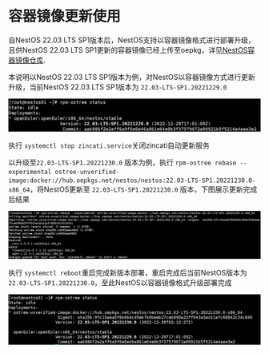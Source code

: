 # 容器镜像更新使用

自NestOS 22.03 LTS SP1版本后，NestOS支持以容器镜像格式进行部署升级，且供NestOS 22.03 LTS SP1更新的容器镜像已经上传至oepkg，详见[NestOS容器镜像仓库](https://hub.oepkgs.net/harbor/projects/50/repositories/nestos).

本说明以NestOS 22.03 LTS SP1版本为例，对NestOS以容器镜像方式进行更新升级，当前NestOS 22.03 LTS SP1版本为 `22.03-LTS-SP1.20221229.0`

![nestos升级前](/docs/zh/graph/容器镜像更新使用/nestos升级前.png)

执行 `systemctl stop zincati.service`关闭zincati自动更新服务

以升级至`22.03-LTS-SP1.20221230.0` 版本为例，执行 `rpm-ostree rebase --experimental ostree-unverified-image:docker://hub.oepkgs.net/nestos/nestos:22.03-LTS-SP1.20221230.0-x86_64`，将NestOS更新至 `22.03-LTS-SP1.20221230.0` 版本，下图展示更新完成后结果

![nestos升级](/docs/zh/graph/容器镜像更新使用/nestos升级.png)

执行 `systemctl reboot`重启完成新版本部署，重启完成后当前NestOS版本为 `22.03-LTS-SP1.20221230.0`，至此NestOS以容器镜像格式升级部署完成

![nestos升级后](/docs/zh/graph/容器镜像更新使用/nestos升级后.png)